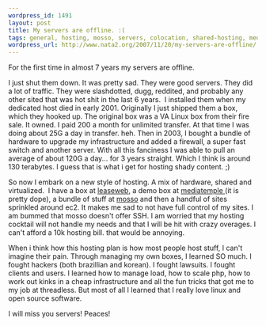 ```yaml
--- 
wordpress_id: 1491
layout: post
title: My servers are offline. :(
tags: general, hosting, mosso, servers, colocation, shared-hosting, mediatemple
wordpress_url: http://www.nata2.org/2007/11/20/my-servers-are-offline/
---
```

For the first time in almost 7 years my servers are offline.

I just shut them down. It was pretty sad. They were good servers. They did a  lot of traffic. They were slashdotted, dugg, reddited, and probably any other  sited that was hot shit in the last 6 years.  I installed them when my dedicated  host died in early 2001. Originally I just shipped them a box, which they hooked  up. The original box was a VA Linux box from their fire sale. It owned. I paid  200 a month for unlimited transfer. At that time I was doing about 25G a day in  transfer. heh. Then in 2003, I bought a bundle of hardware to upgrade my  infrastructure and added a firewall, a super fast switch and another server.  With all this fanciness I was able to pull an average of about 120G a day... for  3 years straight. Which I think is around 130 terabytes. I guess that is what i  get for hosting shady content. ;)

So now I embark on a new style of hosting. A mix of hardware, shared and  virtualized.  I have a box at <a href="http://leaseweb.com/">leaseweb</a>, a demo  box at <a href="http://mediatemple.net/">mediatemple </a>(it is pretty dope), a  bundle of stuff at <a href="http://mosso.com/">mosso</a> and then a handful of  sites sprinkled around ec2. It makes me sad to not have full control of my  sites. I am bummed that mosso doesn't offer SSH. I am worried that my hosting  cocktail will not handle my needs and that I will be hit with crazy overages. I  can't afford a 10k hosting bill. that would be annoying.

When i think how this hosting plan is how most people host stuff, I can't  imagine their pain. Through managing my own boxes, I learned SO much. I fought  hackers (both brazillian and korean). I fought lawsuits. I fought clients and  users. I learned how to manage load, how to scale php, how to work out kinks in  a cheap infrastructure and all the fun tricks that got me to my job at  threadless. But most of all I learned that I really love linux and open source  software.

I will miss you servers! Peaces!
